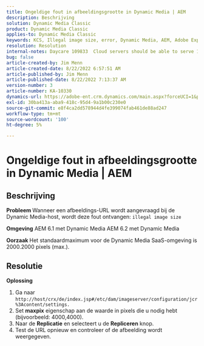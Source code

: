 ```yaml
---
title: Ongeldige fout in afbeeldingsgrootte in Dynamic Media | AEM
description: Beschrijving
solution: Dynamic Media Classic
product: Dynamic Media Classic
applies-to: Dynamic Media Classic
keywords: KCS, Illegal image size, error, Dynamic Media, AEM, Adobe Experience Manager
resolution: Resolution
internal-notes: Daycare 109833  Cloud servers should be able to serve 10000x10000 as a maximum. Check with Tech Ops if any problem with this
bug: false
article-created-by: Jim Menn
article-created-date: 8/22/2022 6:57:51 AM
article-published-by: Jim Menn
article-published-date: 8/22/2022 7:13:37 AM
version-number: 3
article-number: KA-10330
dynamics-url: https://adobe-ent.crm.dynamics.com/main.aspx?forceUCI=1&pagetype=entityrecord&etn=knowledgearticle&id=804669ba-e721-ed11-b83e-0022480866ad
exl-id: 30ba413a-aba9-418c-95d4-9a1b00c230e0
source-git-commit: e8f4ca2dd578944d4fe399074fab461de88ad247
workflow-type: tm+mt
source-wordcount: '100'
ht-degree: 5%

---
```


# Ongeldige fout in afbeeldingsgrootte in Dynamic Media | AEM

## Beschrijving


<b>Probleem </b>
Wanneer een afbeeldings-URL wordt aangevraagd bij de Dynamic Media-host, wordt deze fout ontvangen:
`illegal image size`

<b>Omgeving</b>
AEM 6.1 met Dynamic Media AEM 6.2 met Dynamic Media

<b>Oorzaak </b>
Het standaardmaximum voor de Dynamic Media SaaS-omgeving is 2000.2000 pixels (max.).


## Resolutie


<b>Oplossing</b>

1. Ga naar `http://host/crx/de/index.jsp#/etc/dam/imageserver/configuration/jcr%3Acontent/settings.`
2. Set <b>maxpix</b> eigenschap aan de waarde in pixels die u nodig hebt (bijvoorbeeld: 4000,4000).
3. Naar de <b>Replicatie</b> en selecteert u de <b>Repliceren</b> knop.
4. Test de URL opnieuw en controleer of de afbeelding wordt weergegeven.
